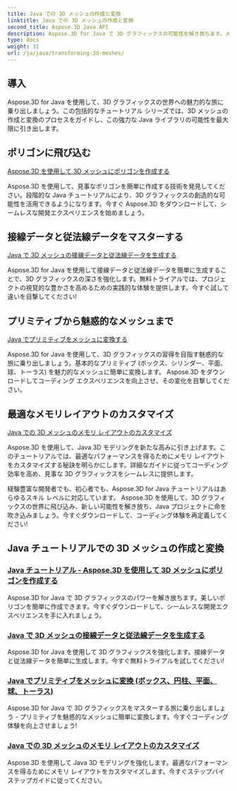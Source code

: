 ```yaml
---
title: Java での 3D メッシュの作成と変換
linktitle: Java での 3D メッシュの作成と変換
second_title: Aspose.3D Java API
description: Aspose.3D for Java で 3D グラフィックスの可能性を解き放ちます。メッシュを簡単に作成、変換、最適化します。チュートリアルを利用してコーディング体験を向上させましょう。
type: docs
weight: 31
url: /ja/java/transforming-3d-meshes/
---
```


## 導入

Aspose.3D for Java を使用して、3D グラフィックスの世界への魅力的な旅に乗り出しましょう。この包括的なチュートリアル シリーズでは、3D メッシュの作成と変換のプロセスをガイドし、この強力な Java ライブラリの可能性を最大限に引き出します。

## ポリゴンに飛び込む 
[Aspose.3D を使用して 3D メッシュにポリゴンを作成する](./create-polygons-in-meshes/)

Aspose.3D を使用して、見事なポリゴンを簡単に作成する技術を発見してください。段階的な Java チュートリアルにより、3D グラフィックスの創造的な可能性を活用できるようになります。今すぐ Aspose.3D をダウンロードして、シームレスな開発エクスペリエンスを始めましょう。

## 接線データと従法線データをマスターする
[Java で 3D メッシュの接線データと従法線データを生成する](./generate-tangent-binormal-data/)

Aspose.3D for Java を使用して接線データと従法線データを簡単に生成することで、3D グラフィックスの深さを強化します。無料トライアルでは、プロジェクトの視覚的な豊かさを高めるための実践的な体験を提供します。今すぐ試して違いを目撃してください!

## プリミティブから魅惑的なメッシュまで 
[Java でプリミティブをメッシュに変換する](./convert-primitives-to-meshes/)

Aspose.3D for Java を使用して、3D グラフィックスの習得を目指す魅惑的な旅に乗り出しましょう。基本的なプリミティブ (ボックス、シリンダー、平面、球、トーラス) を魅力的なメッシュに簡単に変換します。 Aspose.3D をダウンロードしてコーディング エクスペリエンスを向上させ、その変化を目撃してください。

## 最適なメモリレイアウトのカスタマイズ 
[Java での 3D メッシュのメモリ レイアウトのカスタマイズ](./customize-mesh-memory-layout/)

Aspose.3D を使用して、Java 3D モデリングを新たな高みに引き上げます。このチュートリアルでは、最適なパフォーマンスを得るためにメモリ レイアウトをカスタマイズする秘訣を明らかにします。詳細なガイドに従ってコーディング効率を高め、見事な 3D グラフィックスをシームレスに提供します。

経験豊富な開発者でも、初心者でも、Aspose.3D for Java チュートリアルはあらゆるスキル レベルに対応しています。 Aspose.3D を使用して、3D グラフィックスの世界に飛び込み、新しい可能性を解き放ち、Java プロジェクトに命を吹き込みましょう。今すぐダウンロードして、コーディング体験を再定義してください!
## Java チュートリアルでの 3D メッシュの作成と変換
### [Java チュートリアル - Aspose.3D を使用して 3D メッシュにポリゴンを作成する](./create-polygons-in-meshes/)
Aspose.3D for Java で 3D グラフィックスのパワーを解き放ちます。美しいポリゴンを簡単に作成できます。今すぐダウンロードして、シームレスな開発エクスペリエンスを手に入れましょう。
### [Java で 3D メッシュの接線データと従法線データを生成する](./generate-tangent-binormal-data/)
Aspose.3D for Java を使用して 3D グラフィックスを強化します。接線データと従法線データを簡単に生成します。今すぐ無料トライアルを試してください!
### [Java でプリミティブをメッシュに変換 (ボックス、円柱、平面、球、トーラス)](./convert-primitives-to-meshes/)
Aspose.3D for Java で 3D グラフィックスをマスターする旅に乗り出しましょう - プリミティブを魅惑的なメッシュに簡単に変換します。今すぐコーディング体験を向上させましょう!
### [Java での 3D メッシュのメモリ レイアウトのカスタマイズ](./customize-mesh-memory-layout/)
Aspose.3D を使用して Java 3D モデリングを強化します。最適なパフォーマンスを得るためにメモリ レイアウトをカスタマイズします。今すぐステップバイステップガイドに従ってください。